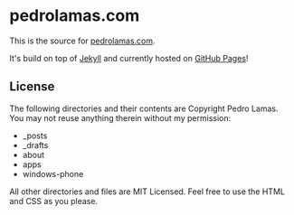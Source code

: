 # pedrolamas.com

This is the source for [pedrolamas.com](https://www.pedrolamas.com).

It's build on top of [Jekyll](https://jekyllrb.com) and currently hosted on [GitHub Pages](https://pages.github.com)!

## License

The following directories and their contents are Copyright Pedro Lamas. You may not reuse anything therein without my permission:

- \_posts
- \_drafts
- about
- apps
- windows-phone

All other directories and files are MIT Licensed. Feel free to use the HTML and CSS as you please.
